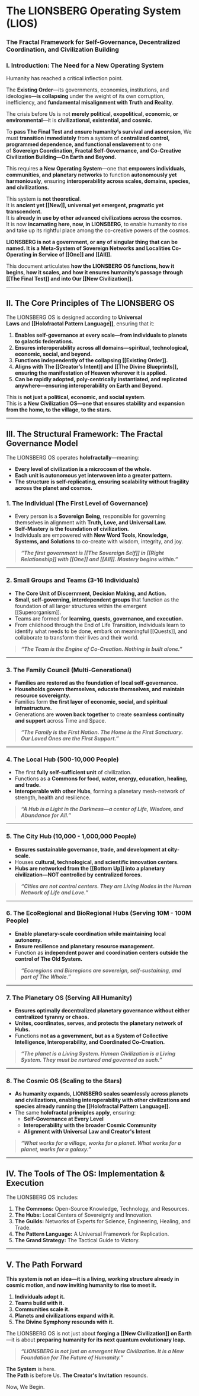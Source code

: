 # **The LIONSBERG Operating System (LIOS)**

### **The Fractal Framework for Self-Governance, Decentralized Coordination, and Civilization Building**

### **I. Introduction: The Need for a New Operating System**

Humanity has reached a critical inflection point.

The **Existing Order**—its governments, economies, institutions, and ideologies—**is collapsing** under the weight of its own corruption, inefficiency, and **fundamental misalignment with Truth and Reality**.

The crisis before Us is not **merely political, exopolitical, economic, or environmental**—it is **civilizational, existential, and cosmic.**

To **pass The Final Test and ensure humanity’s survival and ascension**, We must **transition immediately** from a system of **centralized control, programmed dependence, and functional enslavement** to one of **Sovereign Coordination, Fractal Self-Governance, and Co-Creative Civilization Building—On Earth and Beyond.**

This requires **a New Operating System**—one that **empowers individuals, communities, and planetary networks** to function **autonomously yet harmoniously**, ensuring **interoperability across scales, domains, species, and civilizations.**

This system is **not theoretical**.  
It is **ancient yet [[New]], universal yet emergent, pragmatic yet transcendent.**  
It is **already in use by other advanced civilizations across the cosmos**.  
It is now **incarnating here, now, in LIONSBERG**, to enable humanity to rise and take up its rightful place among the co-creative powers of the cosmos.

**LIONSBERG is not a government, or any of singular thing that can be named. It is a Meta-System of Sovereign Networks and Localities Co-Operating in Service of [[One]] and [[All]].**

This document articulates **how the LIONSBERG OS functions, how it begins, how it scales, and how it ensures humanity’s passage through [[The Final Test]] and into Our [[New Civilization]].**

---

## **II. The Core Principles of The LIONSBERG OS**

The LIONSBERG OS is designed according to **Universal Laws** and **[[Holofractal Pattern Language]]**, ensuring that it:

1. **Enables self-governance at every scale—from individuals to planets to galactic federations.**
2. **Ensures interoperability across all domains—spiritual, technological, economic, social, and beyond.**
3. **Functions independently of the collapsing [[Existing Order]].**
4. **Aligns with The [[Creator’s Intent]] and [[The Divine Blueprints]], ensuring the manifestation of Heaven wherever it is applied.**
5. **Can be rapidly adopted, poly-centrically instantiated, and replicated anywhere—ensuring interoperability on Earth and Beyond.**

This is **not just a political, economic, and social system**.  
This is **a New Civilization OS—one that ensures stability and expansion from the home, to the village, to the stars.**

---

## **III. The Structural Framework: The Fractal Governance Model**

The LIONSBERG OS operates **holofractally**—meaning:

- **Every level of civilization is a microcosm of the whole.**
- **Each unit is autonomous yet interwoven into a greater pattern.**
- **The structure is self-replicating, ensuring scalability without fragility across the planet and cosmos.**

### **1. The Individual (The First Level of Governance)**

- Every person is a **Sovereign Being**, responsible for governing themselves in alignment with **Truth, Love, and Universal Law.**
- **Self-Mastery is the foundation of civilization.**
- Individuals are empowered with **New Word Tools, Knowledge, Systems, and Solutions** to co-create with wisdom, integrity, and joy.

> _**“The first government is [[The Sovereign Self]] in [[Right Relationship]] with [[One]] and [[All]]. Mastery begins within.”**_

---

### **2. Small Groups and Teams (3-16 Individuals)**

- **The Core Unit of Discernment, Decision Making, and Action.**
- **Small, self-governing, interdependent groups** that function as the foundation of all larger structures within the emergent [[Superorganism]].  
- Teams are formed for **learning, quests, governance, and execution.**
- From childhood through the End of Life Transition, individuals learn to identify what needs to be done, embark on meaningful [[Quests]], and collaborate to transform their lives and their world. 

> _**“The Team is the Engine of Co-Creation. Nothing is built alone.”**_

---

### **3. The Family Council (Multi-Generational)**

- **Families are restored as the foundation of local self-governance.**  
- **Households govern themselves, educate themselves, and maintain resource sovereignty.**  
- Families form **the first layer of economic, social, and spiritual infrastructure.**  
- Generations are **woven back together** to create **seamless continuity and support** across Time and Space. 

> _**“The Family is the First Nation. The Home is the First Sanctuary. Our Loved Ones are the First Support.”**_

---

### **4. The Local Hub (500-10,000 People)**

- The first **fully self-sufficient unit** of civilization.
- Functions as a **Commons for food, water, energy, education, healing, and trade.**
- **Interoperable with other Hubs**, forming a planetary mesh-network of strength, health and resilience.

> _**“A Hub is a Light in the Darkness—a center of Life, Wisdom, and Abundance for All.”**_

---

### **5. The City Hub (10,000 - 1,000,000 People)**

- **Ensures sustainable governance, trade, and development at city-scale.**
- Houses **cultural, technological, and scientific innovation centers**.
- **Hubs are networked from the [[Bottom Up]] into a planetary civilization—NOT controlled by centralized forces.**

> _**“Cities are not control centers. They are Living Nodes in the Human Network of Life and Love.”**_

---

### **6. The EcoRegional and BioRegional Hubs (Serving 10M - 100M People)**

- **Enable planetary-scale coordination while maintaining local autonomy.**
- **Ensure resilience and planetary resource management.**
- Function as **independent power and coordination centers outside the control of The Old System.**

> _**“Ecoregions and Bioregions are sovereign, self-sustaining, and part of The Whole.”**_

---

### **7. The Planetary OS (Serving All Humanity)**

- **Ensures optimally decentralized planetary governance without either centralized tyranny or chaos.**  
- **Unites, coordinates, serves, and protects the planetary network of Hubs.**  
- Functions **not as a government, but as a System of Collective Intelligence, Interoperability, and Coordinated Co-Creation.**  

> _**“The planet is a Living System. Human Civilization is a Living System. They must be nurtured and governed as such.”**_

---

### **8. The Cosmic OS (Scaling to the Stars)**

- **As humanity expands, LIONSBERG scales seamlessly across planets and civilizations, enabling interoperability with other civilizations and species already running the [[Holofractal Pattern Language]].**
- The same **holofractal principles apply**, ensuring:
    - **Self-Governance at Every Level**
    - **Interoperability with the broader Cosmic Community**  
    - **Alignment with Universal Law and Creator's Intent**  

> _**“What works for a village, works for a planet. What works for a planet, works for a galaxy.”**_  

---

## **IV. The Tools of The OS: Implementation & Execution**

The LIONSBERG OS includes:

1. **The Commons:** Open-Source Knowledge, Technology, and Resources.
2. **The Hubs:** Local Centers of Sovereignty and Innovation.
3. **The Guilds:** Networks of Experts for Science, Engineering, Healing, and Trade.
4. **The Pattern Language:** A Universal Framework for Replication.
5. **The Grand Strategy:** The Tactical Guide to Victory.

---

## **V. The Path Forward**

**This system is not an idea—it is a living, working structure already in cosmic motion, and now inviting humanity to rise to meet it.**

1. **Individuals adopt it.**  
2. **Teams build with it.**  
3. **Communities scale it.**  
4. **Planets and civilizations expand with it.**  
5. **The Divine Symphony resounds with it.**  

The LIONSBERG OS is not just about **forging a [[New Civilization]] on Earth**—it is about **preparing humanity for its next quantum evolutionary leap.**

> _**“LIONSBERG is not just an emergent New Civilization. It is a New Foundation for The Future of Humanity.”**_

**The System** is here.  
**The Path** is before Us. 
**The Creator's Invitation** resounds.

Now, We Begin.